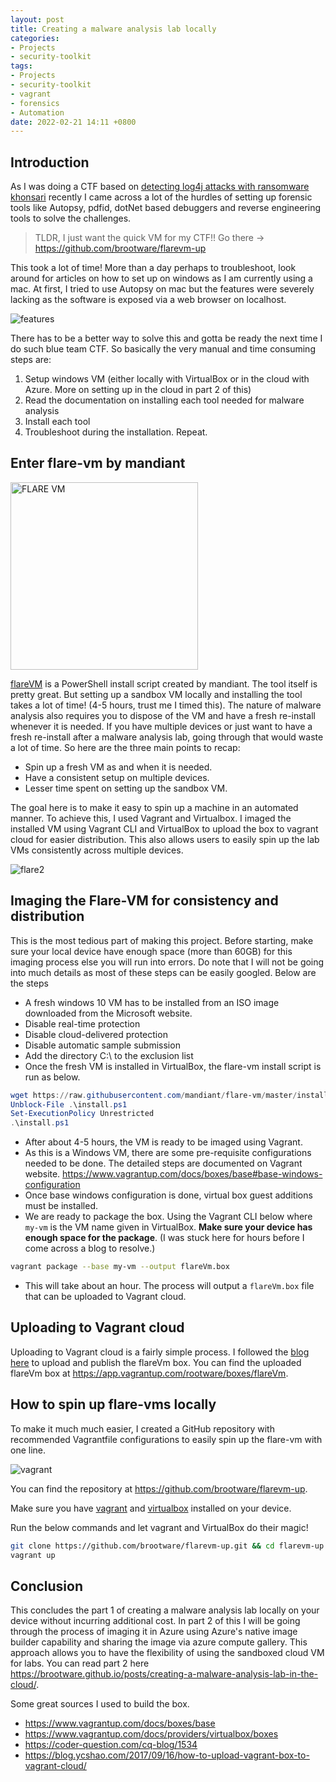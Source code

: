```yaml
---
layout: post
title: Creating a malware analysis lab locally
categories:
- Projects
- security-toolkit
tags:
- Projects
- security-toolkit
- vagrant
- forensics
- Automation
date: 2022-02-21 14:11 +0800
---
```

## Introduction

As I was doing a CTF based on [detecting log4j attacks with ransomware khonsari](https://brootware.github.io/posts/detecting-and-defending-against-log4j-attacks/) recently I came across a lot of the hurdles of setting up forensic tools like Autopsy, pdfid, dotNet based debuggers and reverse engineering tools to solve the challenges.

> TLDR, I just want the quick VM for my CTF!! Go there -> <https://github.com/brootware/flarevm-up>

This took a lot of time! More than a day perhaps to troubleshoot, look around for articles on how to set up on windows as I am currently using a mac. At first, I tried to use Autopsy on mac but the features were severely lacking as the software is exposed via a web browser on localhost.

![features](https://bn1304files.storage.live.com/y4m_mTBjk8we9Ns3HHA3io3A1OfXogPTjOJgy-Ao3kL8dQPFFCp-s8c0gCEiwCJ4OJb5T4h8MNLVOeyB2N3QMgR6Wv3Wxe82uPv8iqQsZhAI7ASxyZDNWiWt4Umx2f96qoJcgntptdKDVbuvsA_ZPLvRZiVlOTwpYPMaaInZyJqER6dtxJS2J8r_ZsvjI5NQcUu?width=2496&height=1528&cropmode=none)

There has to be a better way to solve this and gotta be ready the next time I do such blue team CTF. So basically the very manual and time consuming steps are:

1. Setup windows VM (either locally with VirtualBox or in the cloud with Azure. More on setting up in the cloud in part 2 of this)
2. Read the documentation on installing each tool needed for malware analysis
3. Install each tool
4. Troubleshoot during the installation. Repeat.

## Enter flare-vm by mandiant

<p>
 <img width="300" height="300" src="https://raw.githubusercontent.com/mandiant/flare-vm/master/flarevm.png?raw=true" alt="FLARE VM"/>
</p>

[flareVM](https://github.com/mandiant/flare-vm) is a PowerShell install script created by mandiant. The tool itself is pretty great. But setting up a sandbox VM locally and installing the tool takes a lot of time! (4-5 hours, trust me I timed this). The nature of malware analysis also requires you to dispose of the VM and have a fresh re-install whenever it is needed. If you have multiple devices or just want to have a fresh re-install after a malware analysis lab, going through that would waste a lot of time. So here are the three main points to recap:

- Spin up a fresh VM as and when it is needed.
- Have a consistent setup on multiple devices.
- Lesser time spent on setting up the sandbox VM.

The goal here is to make it easy to spin up a machine in an automated manner. To achieve this, I used Vagrant and Virtualbox.
I imaged the installed VM using Vagrant CLI and VirtualBox to upload the box to vagrant cloud for easier distribution. This also allows users to easily spin up the lab VMs consistently across multiple devices.

![flare2](https://bn1304files.storage.live.com/y4mpDQXUoXXDYi0d0txMljIayd944IrihlWhPZejG2QsD1qConiEObDdUmAgU_Od1Ihx3Gfj7rDKdCC_ct0xmzNRIuQJ_0lFSBWikYWChYH0Pio9pXUGcCKQWjkPILVNGKixpYKOAxGqNDzmX__ZVVK0uO-oS-6KFCH_S42h1UPcRA3Ev_-R6A_5X3ZxxjeBuX-?width=1842&height=1506&cropmode=none)

## Imaging the Flare-VM for consistency and distribution

This is the most tedious part of making this project. Before starting, make sure your local device have enough space (more than 60GB) for this imaging process else you will run into errors. Do note that I will not be going into much details as most of these steps can be easily googled. Below are the steps

- A fresh windows 10 VM has to be installed from an ISO image downloaded from the Microsoft website.
- Disable real-time protection
- Disable cloud-delivered protection
- Disable automatic sample submission
- Add the directory C:\ to the exclusion list
- Once the fresh VM is installed in VirtualBox, the flare-vm install script is run as below.

```powershell
wget https://raw.githubusercontent.com/mandiant/flare-vm/master/install.ps1 -outfile install.ps1
Unblock-File .\install.ps1
Set-ExecutionPolicy Unrestricted
.\install.ps1
```

- After about 4-5 hours, the VM is ready to be imaged using Vagrant.
- As this is a Windows VM, there are some pre-requisite configurations needed to be done. The detailed steps are documented on Vagrant website. <https://www.vagrantup.com/docs/boxes/base#base-windows-configuration>
- Once base windows configuration is done, virtual box guest additions must be installed.
- We are ready to package the box. Using the Vagrant CLI below where `my-vm` is the VM name given in VirtualBox. **Make sure your device has enough space for the package**. (I was stuck here for hours before I come across a blog to resolve.)

```bash
vagrant package --base my-vm --output flareVm.box
```

- This will take about an hour. The process will output a `flareVm.box` file that can be uploaded to Vagrant cloud.

## Uploading to Vagrant cloud

Uploading to Vagrant cloud is a fairly simple process. I followed the [blog here](https://blog.ycshao.com/2017/09/16/how-to-upload-vagrant-box-to-vagrant-cloud/) to upload and publish the flareVm box. You can find the uploaded flareVm box at <https://app.vagrantup.com/rootware/boxes/flareVm>.

## How to spin up flare-vms locally

To make it much much easier, I created a GitHub repository with recommended Vagrantfile configurations to easily spin up the flare-vm with one line.

![vagrant](https://bn1304files.storage.live.com/y4mzChhFPUZzWw51VpBYImq4RPZjCAiIV4w3aZ4Eu7fAaIwrsiznWEtXAXMcJg5iWMTOgjEX9SKBKxG6ON5oT-mg0G3-rTfZeaiDGSTBRMNcyMLR7Xe1RkRA7n00jALAnjjME3IbSzO80ogncVmJX3oMLiKv3P4movjcNBnMwtjabklZZM-tjz0zsyE4Kpu0A17?width=1842&height=1506&cropmode=none)

You can find the repository at <https://github.com/brootware/flarevm-up>.

Make sure you have [vagrant](https://www.vagrantup.com/downloads) and [virtualbox](https://www.virtualbox.org/wiki/Downloads) installed on your device.

Run the below commands and let vagrant and VirtualBox do their magic!

```bash
git clone https://github.com/brootware/flarevm-up.git && cd flarevm-up
vagrant up
```

## Conclusion

This concludes the part 1 of creating a malware analysis lab locally on your device without incurring additional cost. In part 2 of this I will be going through the process of imaging it in Azure using Azure's native image builder capability and sharing the image via azure compute gallery. This approach allows you to have the flexibility of using the sandboxed cloud VM for labs. You can read part 2 here <https://brootware.github.io/posts/creating-a-malware-analysis-lab-in-the-cloud/>.

Some great sources I used to build the box.

- <https://www.vagrantup.com/docs/boxes/base>
- <https://www.vagrantup.com/docs/providers/virtualbox/boxes>
- <https://coder-question.com/cq-blog/1534>
- <https://blog.ycshao.com/2017/09/16/how-to-upload-vagrant-box-to-vagrant-cloud/>

